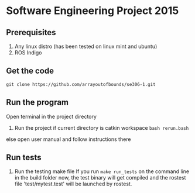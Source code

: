 # Software Engineering Project 2015

## Prerequisites
1. Any linux distro (has been tested on linux mint and ubuntu)
2. ROS Indigo

## Get the code
`git clone https://github.com/arrayoutofbounds/se306-1.git`

## Run the program
Open terminal in the project directory


1. Run the project  if current directory is catkin workspace 
`bash rerun.bash`

else open user manual and follow instructions there


## Run tests
1. Run the testing make file
If you run `make run_tests` on the command line in the build folder now, the test binary will get compiled and the rostest file 'test/mytest.test' will be launched by rostest.

